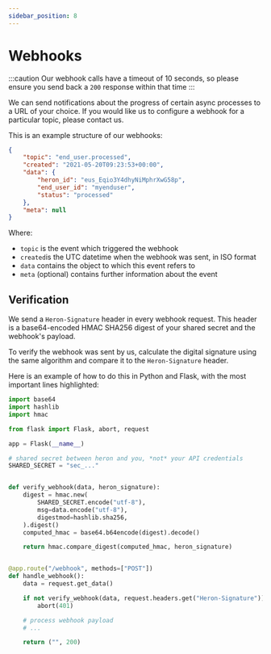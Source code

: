 ```yaml
---
sidebar_position: 8
---
```


# Webhooks

:::caution
Our webhook calls have a timeout of 10 seconds, so please ensure you send
back a `200` response within that time
:::

We can send notifications about the progress of certain async processes to a
URL of your choice. If you would like us to configure a webhook for a
particular topic, please contact us.

This is an example structure of our webhooks:

```json
{
    "topic": "end_user.processed",
    "created": "2021-05-20T09:23:53+00:00",
    "data": {
        "heron_id": "eus_Eqio3Y4dhyNiMphrXwG58p",
        "end_user_id": "myenduser",
        "status": "processed"
    },
    "meta": null
}
```

Where:

* `topic` is the event which triggered the webhook
* `created`is the UTC datetime when the webhook was sent, in ISO format
* `data` contains the object to which this event refers to
* `meta` (optional) contains further information about the event

## Verification

We send a `Heron-Signature` header in every webhook request. This header is a
base64-encoded HMAC SHA256 digest of your shared secret and the webhook's
payload.

To verify the webhook was sent by us, calculate the digital signature using the
same algorithm and compare it to the `Heron-Signature` header.

Here is an example of how to do this in Python and Flask, with the most
important lines highlighted:

```python {1-3,10,14-21}
import base64
import hashlib
import hmac

from flask import Flask, abort, request

app = Flask(__name__)

# shared secret between heron and you, *not* your API credentials
SHARED_SECRET = "sec_..."


def verify_webhook(data, heron_signature):
    digest = hmac.new(
        SHARED_SECRET.encode("utf-8"),
        msg=data.encode("utf-8"),
        digestmod=hashlib.sha256,
    ).digest()
    computed_hmac = base64.b64encode(digest).decode()

    return hmac.compare_digest(computed_hmac, heron_signature)


@app.route("/webhook", methods=["POST"])
def handle_webhook():
    data = request.get_data()

    if not verify_webhook(data, request.headers.get("Heron-Signature")):
        abort(401)

    # process webhook payload
    # ...

    return ("", 200)
```
